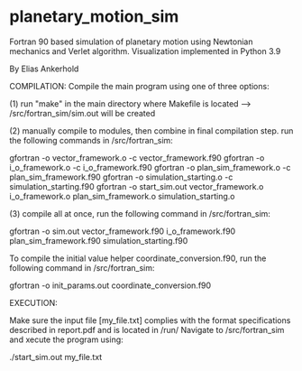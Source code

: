 # planetary_motion_sim
Fortran 90 based simulation of planetary motion using Newtonian mechanics and Verlet algorithm. Visualization implemented in Python 3.9

By Elias Ankerhold

COMPILATION:
Compile the main program using one of three options:

(1) run "make" in the main directory where Makefile is located -->  /src/fortran_sim/sim.out will be created

(2) manually compile to modules, then combine in final compilation step. run the following commands in /src/fortran_sim:

gfortran -o vector_framework.o -c vector_framework.f90
gfortran -o i_o_framework.o -c i_o_framework.f90
gfortran -o plan_sim_framework.o -c plan_sim_framework.f90
gfortran -o simulation_starting.o -c simulation_starting.f90
gfortran -o start_sim.out vector_framework.o i_o_framework.o plan_sim_framework.o simulation_starting.o

(3) compile all at once, run the following command in /src/fortran_sim:

gfortran -o sim.out vector_framework.f90 i_o_framework.f90 plan_sim_framework.f90 simulation_starting.f90

To compile the initial value helper coordinate_conversion.f90, run the following command in /src/fortran_sim:

gfortran -o init_params.out coordinate_conversion.f90

EXECUTION:

Make sure the input file [my_file.txt] complies with the format specifications described in report.pdf and is located in /run/ 
Navigate to /src/fortran_sim and xecute the program using:

./start_sim.out my_file.txt
